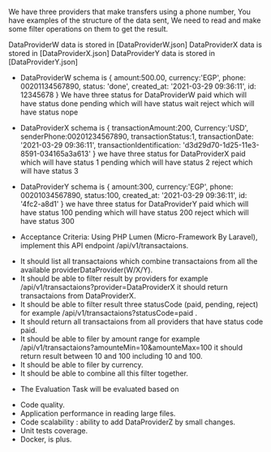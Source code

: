 We have three providers that make transfers using a phone number,
You have examples of the structure of the data sent,
We need to read and make some filter operations on them to get the result.

DataProviderW data is stored in [DataProviderW.json]
DataProviderX data is stored in [DataProviderX.json]
DataProviderY data is stored in [DataProviderY.json]

* DataProviderW schema is
{
  amount:500.00,
  currency:'EGP',
  phone: 00201134567890,
  status: 'done',
  created_at: '2021-03-29 09:36:11',
  id: 12345678
}
We have three status for DataProviderW
paid which will have status done
pending which will have status wait
reject which will have status nope

* DataProviderX schema is
{
  transactionAmount:200,
  Currency:'USD',
  senderPhone:00201234567890,
  transactionStatus:1,
  transactionDate: '2021-03-29 09:36:11',
  transactionIdentification: 'd3d29d70-1d25-11e3-8591-034165a3a613'
}
we have three status for DataProviderX
paid which will have status 1
pending which will have status 2
reject which will have status 3

* DataProviderY schema is
{
  amount:300,
  currency:'EGP',
  phone: 00201034567890,
  status:100,
  created_at: '2021-03-29 09:36:11',
  id: '4fc2-a8d1'
}
we have three status for DataProviderY
paid which will have status 100
pending which will have status 200
reject which will have status 300


* Acceptance Criteria: 
Using PHP Lumen (Micro-Framework By Laravel), implement this API endpoint /api/v1/transactaions.

- It should list all transactaions which combine transactaions from all the available providerDataProvider(W/X/Y).
- It should be able to filter result by providers for example /api/v1/transactaions?provider=DataProviderX it should return transactaions from DataProviderX.
- It should be able to filter result three statusCode (paid, pending, reject) for example /api/v1/transactaions?statusCode=paid .
- It should return all transactaions from all providers that have status code paid.
- It should be able to filer by amount range for example /api/v1/transactaions?amounteMin=10&amounteMax=100 it should return result between 10 and 100 including 10 and 100.
- It should be able to filer by currency.
- It should be able to combine all this filter together.

* The Evaluation
Task will be evaluated based on

- Code quality.
- Application performance in reading large files.
- Code scalability : ability to add DataProviderZ by small changes.
- Unit tests coverage.
- Docker, is plus.